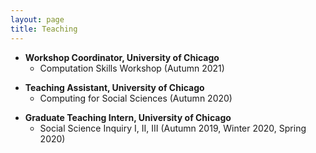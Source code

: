 ```yaml
---
layout: page
title: Teaching
---
```

- **Workshop Coordinator, University of Chicago**
  - Computation Skills Workshop (Autumn 2021)
<div style="margin-top: 10px;"></div>

- **Teaching Assistant, University of Chicago** 
  - Computing for Social Sciences (Autumn 2020)
<div style="margin-top: 10px;"></div>

- **Graduate Teaching Intern, University of Chicago**
  - Social Science Inquiry I, II, III (Autumn 2019, Winter 2020, Spring 2020)
